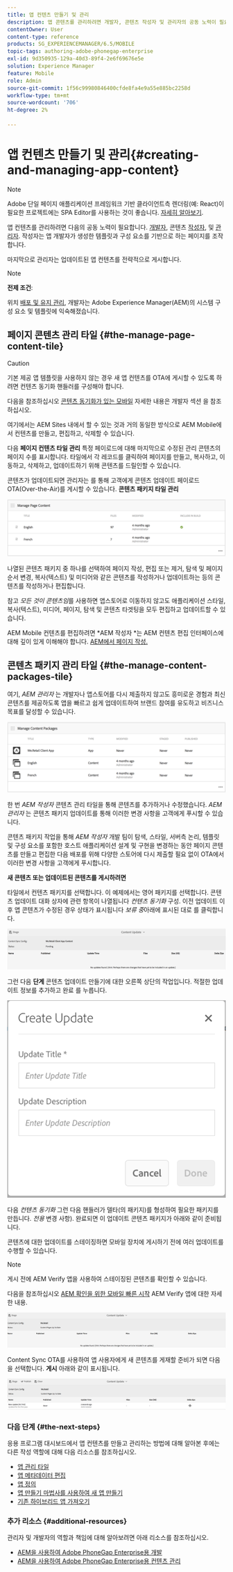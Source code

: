 ```yaml
---
title: 앱 컨텐츠 만들기 및 관리
description: 앱 콘텐츠를 관리하려면 개발자, 콘텐츠 작성자 및 관리자의 공동 노력이 필요합니다. 작성자는 앱 개발자가 생성한 템플릿과 구성 요소를 기반으로 하는 페이지를 조작합니다.
contentOwner: User
content-type: reference
products: SG_EXPERIENCEMANAGER/6.5/MOBILE
topic-tags: authoring-adobe-phonegap-enterprise
exl-id: 9d350935-129a-40d3-89f4-2e6f69676e5e
solution: Experience Manager
feature: Mobile
role: Admin
source-git-commit: 1f56c99980846400cfde8fa4e9a55e885bc2258d
workflow-type: tm+mt
source-wordcount: '706'
ht-degree: 2%

---
```


# 앱 컨텐츠 만들기 및 관리{#creating-and-managing-app-content}

>[!NOTE]
>
>Adobe 단일 페이지 애플리케이션 프레임워크 기반 클라이언트측 렌더링(예: React)이 필요한 프로젝트에는 SPA Editor를 사용하는 것이 좋습니다. [자세히 알아보기](/help/sites-developing/spa-overview.md).

앱 컨텐츠를 관리하려면 다음의 공동 노력이 필요합니다. [개발자](#developer), 콘텐츠 [작성자](#author), 및 [관리자](#administrator). 작성자는 앱 개발자가 생성한 템플릿과 구성 요소를 기반으로 하는 페이지를 조작합니다.

마지막으로 관리자는 업데이트된 앱 컨텐츠를 전략적으로 게시합니다.

>[!NOTE]
>
>**전제 조건**:
>
>위치 [배포 및 유지 관리](/help/sites-deploying/deploy.md), 개발자는 Adobe Experience Manager(AEM)의 시스템 구성 요소 및 템플릿에 익숙해졌습니다.

## 페이지 콘텐츠 관리 타일 {#the-manage-page-content-tile}

>[!CAUTION]
>
>기본 제공 앱 템플릿을 사용하지 않는 경우 새 앱 컨텐츠를 OTA에 게시할 수 있도록 하려면 컨텐츠 동기화 핸들러를 구성해야 합니다.
>
>다음을 참조하십시오 [콘텐츠 동기화가 있는 모바일](/help/mobile/phonegap-contentsync.md) 자세한 내용은 개발자 섹션 을 참조하십시오.

여기에서는 AEM Sites 내에서 할 수 있는 것과 거의 동일한 방식으로 AEM Mobile에서 컨텐츠를 만들고, 편집하고, 삭제할 수 있습니다.

다음 **페이지 컨텐츠 타일 관리** 특정 페이로드에 대해 마지막으로 수정된 관리 콘텐츠의 페이지 수를 표시합니다. 타일에서 각 레코드를 클릭하여 페이지를 만들고, 복사하고, 이동하고, 삭제하고, 업데이트하기 위해 콘텐츠를 드릴인할 수 있습니다.

콘텐츠가 업데이트되면 관리자는 를 통해 고객에게 콘텐츠 업데이트 페이로드 OTA(Over-the-Air)를 게시할 수 있습니다. **콘텐츠 패키지 타일 관리**

![chlimage_1-161](assets/chlimage_1-161.png)

나열된 콘텐츠 패키지 중 하나를 선택하여 페이지 작성, 편집 또는 제거, 탐색 및 페이지 순서 변경, 복사(텍스트) 및 미디어와 같은 콘텐츠를 작성하거나 업데이트하는 등의 콘텐츠를 작성하거나 편집합니다.

참고 *모든 것이 콘텐츠임*&#x200B;를 사용하면 앱스토어로 이동하지 않고도 애플리케이션 스타일, 복사(텍스트), 미디어, 페이지, 탐색 및 콘텐츠 타겟팅을 모두 편집하고 업데이트할 수 있습니다.

AEM Mobile 컨텐츠를 편집하려면 *AEM 작성자 *는 AEM 컨텐츠 편집 인터페이스에 대해 깊이 있게 이해해야 합니다. [AEM에서 페이지 작성.](/help/sites-authoring/qg-page-authoring.md)

## 콘텐츠 패키지 관리 타일 {#the-manage-content-packages-tile}

여기, *AEM 관리자* 는 개발자나 앱스토어를 다시 제출하지 않고도 흥미로운 경험과 최신 콘텐츠를 제공하도록 앱을 빠르고 쉽게 업데이트하여 브랜드 참여를 유도하고 비즈니스 목표를 달성할 수 있습니다.

![chlimage_1-162](assets/chlimage_1-162.png)

한 번 *AEM 작성자* 콘텐츠 관리 타일을 통해 콘텐츠를 추가하거나 수정했습니다. *AEM 관리자* 는 콘텐츠 패키지 업데이트를 통해 이러한 변경 사항을 고객에게 푸시할 수 있습니다.

콘텐츠 패키지 작업을 통해 *AEM 작성자* 개발 팀이 탐색, 스타일, 서버측 논리, 템플릿 및 구성 요소를 포함한 호스트 애플리케이션 설계 및 구현을 변경하는 동안 페이지 콘텐츠를 만들고 편집한 다음 배포를 위해 다양한 스토어에 다시 제출할 필요 없이 OTA에서 이러한 변경 사항을 고객에게 푸시합니다.

**새 콘텐츠 또는 업데이트된 콘텐츠를 게시하려면**

타일에서 컨텐츠 패키지를 선택합니다. 이 예제에서는 영어 패키지를 선택합니다. 콘텐츠 업데이트 대화 상자에 관련 항목이 나열됩니다 *컨텐츠 동기화* 구성. 이전 업데이트 이후 앱 콘텐츠가 수정된 경우 상태가 표시됩니다 *보류 중*&#x200B;아래에 표시된 대로 를 클릭합니다.

![chlimage_1-163](assets/chlimage_1-163.png)

그런 다음 **단계** 콘텐츠 업데이트 만들기에 대한 오른쪽 상단의 작업입니다. 적절한 업데이트 정보를 추가하고 완료 를 누릅니다.

![chlimage_1-164](assets/chlimage_1-164.png)

다음 *컨텐츠 동기화* 그런 다음 핸들러가 델타(의 패키지)를 형성하여 필요한 패키지를 만듭니다. *전용* 변경 사항). 완료되면 이 업데이트 콘텐츠 패키지가 아래와 같이 준비됩니다.

콘텐츠에 대한 업데이트를 스테이징하면 모바일 장치에 게시하기 전에 여러 업데이트를 수행할 수 있습니다.

>[!NOTE]
>
>게시 전에 AEM Verify 앱을 사용하여 스테이징된 콘텐츠를 확인할 수 있습니다.
>
>다음을 참조하십시오 [AEM 확인을 위한 모바일 빠른 시작](/help/mobile/phonegap-mobile-quickstart.md) AEM Verify 앱에 대한 자세한 내용.

![chlimage_1-165](assets/chlimage_1-165.png)

Content Sync OTA를 사용하여 앱 사용자에게 새 콘텐츠를 게재할 준비가 되면 다음을 선택합니다. **게시** 아래와 같이 표시됩니다.

![chlimage_1-166](assets/chlimage_1-166.png)

### 다음 단계 {#the-next-steps}

응용 프로그램 대시보드에서 앱 컨텐츠를 만들고 관리하는 방법에 대해 알아본 후에는 다른 작성 역할에 대해 다음 리소스를 참조하십시오.

* [앱 관리 타일](/help/mobile/phonegap-app-details-tile.md)
* [앱 메타데이터 편집](/help/mobile/phonegap-editmetadata.md)
* [앱 정의](/help/mobile/phonegap-app-definitions.md)
* [앱 만들기 마법사를 사용하여 새 앱 만들기](/help/mobile/phonegap-create-new-app.md)
* [기존 하이브리드 앱 가져오기](/help/mobile/phonegap-adding-content-to-imported-app.md)

### 추가 리소스 {#additional-resources}

관리자 및 개발자의 역할과 책임에 대해 알아보려면 아래 리소스를 참조하십시오.

* [AEM을 사용하여 Adobe PhoneGap Enterprise용 개발](/help/mobile/developing-in-phonegap.md)
* [AEM을 사용하여 Adobe PhoneGap Enterprise용 컨텐츠 관리](/help/mobile/administer-phonegap.md)
